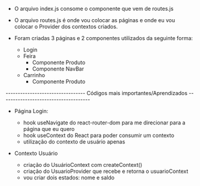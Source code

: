 - O arquivo index.js consome o componente <Router /> que vem de routes.js

- O arquivo routes.js é onde vou colocar as páginas e onde eu vou colocar o Provider dos contextos criados.

- Foram criadas 3 páginas e 2 componentes utilizados da seguinte forma:
    - Login
    - Feira
        - Componente Produto
        - Componente NavBar
    - Carrinho
        - Componente Produto


--------------------------------- Códigos mais importantes/Aprendizados -------------------------------------

- Página Login:
    - hook useNavigate do react-router-dom para me direcionar para a página que eu quero
    - hook useContext do React para poder consumir um contexto
    - utilização do contexto de usuário apenas

- Contexto Usuário
    - criação do UsuárioContext com createContext()
    - criação do UsuarioProvider que recebe e retorna o usuarioContext
    - vou criar dois estados: nome e saldo
